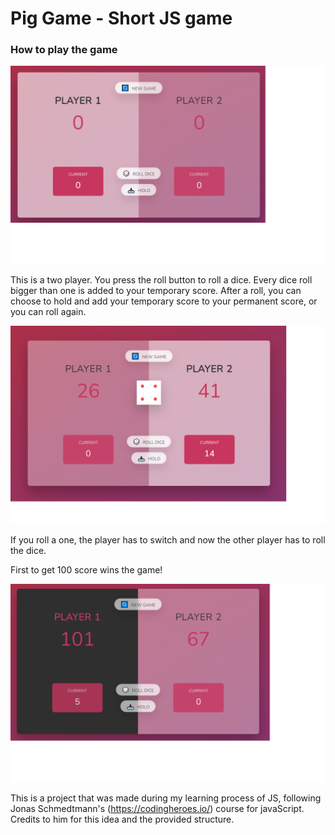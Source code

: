 # Pig Game - Short JS game

### How to play the game

![New game starting screen](/readmeImages/StartingScreen.png)

This is a two player. You press the roll button to roll a dice. Every dice roll bigger than one is added to your temporary score. After a roll, you can choose to hold and add your temporary score to your permanent score, or you can roll again.

![Game in progress](/readmeImages/GameInProgress.png)

If you roll a one, the player has to switch and now the other player has to roll the dice.

First to get 100 score wins the game!

![Player 1 won](/readmeImages/Player1Wins.png)

This is a project that was made during my learning process of JS, following Jonas Schmedtmann's (https://codingheroes.io/) course for javaScript. Credits to him for this idea and the provided structure.
